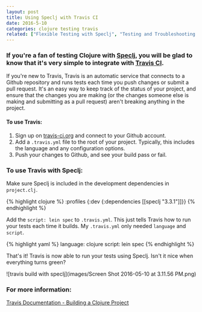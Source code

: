 ```yaml
---
layout: post
title: Using Speclj with Travis CI
date: 2016-5-10
categories: clojure testing travis
related: ["Flexible Testing with Speclj", "Testing and Troubleshooting in Clojure", "How do I _____ in Clojure?"]
---
```


### If you're a fan of testing Clojure with [Speclj](https://github.com/slagyr/speclj), you will be glad to know that it's very simple to integrate with [Travis CI](https://travis-ci.org/).

If you're new to Travis, Travis is an automatic service that connects to a Github repository and runs tests each time you push changes or submit a pull request. It's an easy way to keep track of the status of your project, and ensure that the changes you are making (or the changes someone else is making and submitting as a pull request) aren't breaking anything in the project.

#### To use Travis:

1. Sign up on [travis-ci.org](https://travis-ci.org/) and connect to your Github account.
2. Add a `.travis.yml` file to the root of your project. Typically, this includes the language and any configuration options.
3. Push your changes to Github, and see your build pass or fail.

### To use Travis with Speclj:

Make sure Speclj is included in the development dependencies in `project.clj`.

{% highlight clojure %}
:profiles {:dev {:dependencies [[speclj "3.3.1"]]}}
{% endhighlight %}

Add the `script: lein spec` to `.travis.yml`. This just tells Travis how to run your tests each time it builds. My `.travis.yml` only needed `language` and `script`.

{% highlight yaml %}
language: clojure
script: lein spec
{% endhighlight %}

That's it! Travis is now able to run your tests using Speclj. Isn't it nice when everything turns green?

![travis build with speclj](images/Screen Shot 2016-05-10 at 3.11.56 PM.png)

### For more information:

[Travis Documentation - Building a Clojure Project](https://docs.travis-ci.com/user/languages/clojure)
